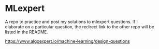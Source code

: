 # MLexpert
A repo to practice and post my solutions to mlexpert questions. If I elaborate on a particular question, the redirect link to the other repo will be listed in the README. 

https://www.algoexpert.io/machine-learning/design-questions
